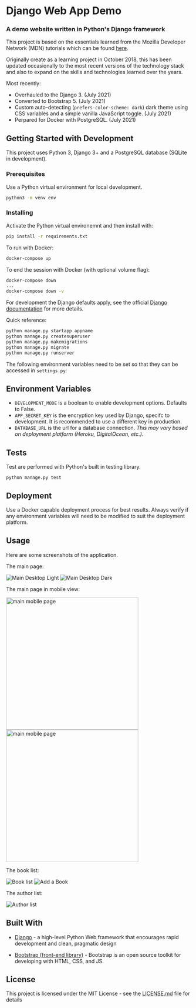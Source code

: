 # Django Web App Demo

### A demo website written in Python's Django framework

This project is based on the essentials learned from the Mozilla Developer Network (MDN) tutorials which can be found [here](https://developer.mozilla.org/en-US/docs/Learn/Server-side/Django/Tutorial_local_library_website).

Originally create as a learning project in October 2018, this has been updated occasionally to the most recent versions of the technology stack and also to expand on the skills and technologies learned over the years.

Most recently:

- Overhauled to the Django 3. (July 2021)
- Converted to Bootstrap 5. (July 2021)
- Custom auto-detecting (`prefers-color-scheme: dark`) dark theme using CSS variables and a simple vanilla JavaScript toggle. (July 2021)
- Perpared for Docker with PostgreSQL. (July 2021)

## Getting Started with Development

This project uses Python 3, Django 3+ and a PostgreSQL database (SQLite in development).

### Prerequisites

Use a Python virtual environment for local development.

```bash
python3 -m venv env
```

### Installing

Activate the Python virtual environemnt and then install with:

```bash
pip install -r requirements.txt
```

To run with Docker:

```bash
docker-compose up
```

To end the session with Docker (with optional volume flag):

```bash
docker-compose down
...
docker-compose down -v
```

For development the Django defaults apply, see the official [Django documentation](https://docs.djangoproject.com/en/2.2/) for more details.

Quick reference:

```bash
python manage.py startapp appname
python manage.py createsuperuser
python manage.py makemigrations
python manage.py migrate
python manage.py runserver
```

The following environment variables need to be set so that they can be accessed in `settings.py`:

## Environment Variables

- `DEVELOPMENT_MODE` is a boolean to enable development options. Defaults to False.
- `APP_SECRET_KEY` is the encryption key used by Django, specifc to development. It is recommended to use a different key in production.
- `DATABASE_URL` is the url for a database connection. _This may vary based on deployment platform (Heroku, DigitalOcean, etc.)._

## Tests

Test are performed with Python's built in testing library.

```
python manage.py test
```

## Deployment

Use a Docker capable deployment process for best results.
Always verify if any environment variables will need to be modified to suit the deployment platform.

## Usage

Here are some screenshots of the application.

The main page:

![Main Desktop Light](docs/Main_Desktop_Light.png)
![Main Desktop Dark](docs/Main_Desktop_Dark.png)

The main page in mobile view:

<img src="docs/Main_Mobile_Light.png" alt="main mobile page" width="360" />
<br />
<img src="docs/Main_Mobile_Dark.png" alt="main mobile page" width="360" />

The book list:

![Book list](docs/Books_Desktop_Dark.png)
![Add a Book](docs/Books_Add_Desktop_Dark.png)

The author list:

![Author list](docs/Authors_Desktop_Dark.png)

## Built With

- [Django](https://www.djangoproject.com/) - a high-level Python Web framework that encourages rapid development and clean, pragmatic design

- [Bootstrap (front-end library)](https://getbootstrap.com/) - Bootstrap is an open source toolkit for developing with HTML, CSS, and JS.

## License

This project is licensed under the MIT License - see the [LICENSE.md](LICENSE.md) file for details
